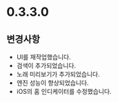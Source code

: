 # 0.3.3.0

## 변경사항

- UI를 재작업했습니다.
- 검색이 추가되었습니다.
- 노래 미리보기가 추가되었습니다.
- 엔진 성능이 향상되었습니다.
- iOS의 홈 인디케이터를 수정했습니다.
